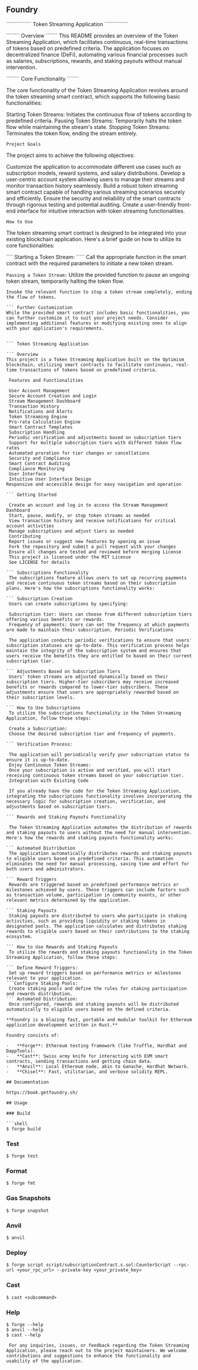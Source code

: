 ## Foundry

```````````````  Token Streaming Application ``````````````

````````  Overview  ```````
This README provides an overview of the Token Streaming Application, which facilitates continuous, real-time transactions of tokens based on predefined criteria. The application focuses on decentralized finance (DeFi), automating various financial processes such as salaries, subscriptions, rewards, and staking payouts without manual intervention.

````````  Core Functionality ```````

The core functionality of the Token Streaming Application revolves around the token streaming smart contract, which supports the following basic functionalities:

Starting Token Streams: Initiates the continuous flow of tokens according to predefined criteria.
Pausing Token Streams: Temporarily halts the token flow while maintaining the stream's state.
Stopping Token Streams: Terminates the token flow, ending the stream entirely.

```````` Project Goals  ````````

The project aims to achieve the following objectives:

Customize the application to accommodate different use cases such as subscription models, reward systems, and salary distributions.
Develop a user-centric account system allowing users to manage their streams and monitor transaction history seamlessly.
Build a robust token streaming smart contract capable of handling various streaming scenarios securely and efficiently.
Ensure the security and reliability of the smart contracts through rigorous testing and potential auditing.
Create a user-friendly front-end interface for intuitive interaction with token streaming functionalities.


``````` How to Use ```````

The token streaming smart contract is designed to be integrated into your existing blockchain application. Here's a brief guide on how to utilize its core functionalities:

```` Starting a Token Stream: `````
Call the appropriate function in the smart contract with the required parameters to initiate a new token stream.

```` Pausing a Token Stream: ````
 Utilize the provided function to pause an ongoing token stream, temporarily halting the token flow.

``` Stopping a Token Stream: 
Invoke the relevant function to stop a token stream completely, ending the flow of tokens.

``` Further Customization 
While the provided smart contract includes basic functionalities, you can further customize it to suit your project needs. Consider implementing additional features or modifying existing ones to align with your application's requirements.


``` Token Streaming Application 

``` Overview 
This project is a Token Streaming Application built on the Optimism blockchain, utilizing smart contracts to facilitate continuous, real-time transactions of tokens based on predefined criteria.

 Features and Functionalities

 User Account Management
 Secure Account Creation and Login
 Stream Management Dashboard
 Transaction History
 Notifications and Alerts
 Token Streaming Engine
 Pro-rata Calculation Engine
 Smart Contract Templates
 Subscription Handling
 Periodic verification and adjustments based on subscription tiers
 Support for multiple subscription tiers with different token flow rates
 Automated proration for tier changes or cancellations
 Security and Compliance
 Smart Contract Auditing
 Compliance Monitoring
 User Interface
 Intuitive User Interface Design
Responsive and accessible design for easy navigation and operation

``` Getting Started 

 Create an account and log in to access the Stream Management Dashboard
 Start, pause, modify, or stop token streams as needed
 View transaction history and receive notifications for critical account activities
 Manage subscriptions and adjust tiers as needed
 Contributing
 Report issues or suggest new features by opening an issue
 Fork the repository and submit a pull request with your changes
 Ensure all changes are tested and reviewed before merging License
 This project is licensed under the MIT License
 See LICENSE for details

``` Subscriptions Functionality 
 The subscriptions feature allows users to set up recurring payments and receive continuous token streams based on their subscription plans. Here's how the subscriptions functionality works:

``` Subscription Creation 
 Users can create subscriptions by specifying:

 Subscription tier: Users can choose from different subscription tiers offering various benefits or rewards.
 Frequency of payments: Users can set the frequency at which payments are made to maintain their subscription. Periodic Verifications

 The application conducts periodic verifications to ensure that users' subscription statuses are up-to-date. This verification process helps maintain the integrity of the subscription system and ensures that users receive the benefits they are entitled to based on their current subscription tier.

``` Adjustments Based on Subscription Tiers
 Users' token streams are adjusted dynamically based on their subscription tiers. Higher-tier subscribers may receive increased benefits or rewards compared to lower-tier subscribers. These adjustments ensure that users are appropriately rewarded based on their subscription levels.

``` How to Use Subscriptions 
 To utilize the subscriptions functionality in the Token Streaming Application, follow these steps:

 Create a Subscription:
 Choose the desired subscription tier and frequency of payments.

``` Verification Process: 

 The application will periodically verify your subscription status to ensure it is up-to-date.
 Enjoy Continuous Token Streams:
 Once your subscription is active and verified, you will start receiving continuous token streams based on your subscription tier.
 Integration with Existing Code

 If you already have the code for the Token Streaming Application, integrating the subscriptions functionality involves incorporating the necessary logic for subscription creation, verification, and adjustments based on subscription tiers.

``` Rewards and Staking Payouts Functionality 

 The Token Streaming Application automates the distribution of rewards and staking payouts to users without the need for manual intervention. Here's how the rewards and staking payouts functionality works:

``` Automated Distribution 
 The application automatically distributes rewards and staking payouts to eligible users based on predefined criteria. This automation eliminates the need for manual processing, saving time and effort for both users and administrators.

``` Reward Triggers 
 Rewards are triggered based on predefined performance metrics or milestones achieved by users. These triggers can include factors such as transaction volume, participation in community events, or other relevant metrics determined by the application.

``` Staking Payouts 
 Staking payouts are distributed to users who participate in staking activities, such as providing liquidity or staking tokens in designated pools. The application calculates and distributes staking rewards to eligible users based on their contributions to the staking ecosystem.

``` How to Use Rewards and Staking Payouts 
 To utilize the rewards and staking payouts functionality in the Token Streaming Application, follow these steps:

``` Define Reward Triggers: 
 Set up reward triggers based on performance metrics or milestones relevant to your application.
```Configure Staking Pools:
 Create staking pools and define the rules for staking participation and rewards distribution.
``` Automated Distribution: 
 Once configured, rewards and staking payouts will be distributed automatically to eligible users based on the defined criteria.

**Foundry is a blazing fast, portable and modular toolkit for Ethereum application development written in Rust.**

Foundry consists of:

-   **Forge**: Ethereum testing framework (like Truffle, Hardhat and DappTools).
-   **Cast**: Swiss army knife for interacting with EVM smart contracts, sending transactions and getting chain data.
-   **Anvil**: Local Ethereum node, akin to Ganache, Hardhat Network.
-   **Chisel**: Fast, utilitarian, and verbose solidity REPL.

## Documentation

https://book.getfoundry.sh/

## Usage

### Build

```shell
$ forge build
```

### Test

```shell
$ forge test
```

### Format

```shell
$ forge fmt
```

### Gas Snapshots

```shell
$ forge snapshot
```

### Anvil

```shell
$ anvil
```

### Deploy

```shell
$ forge script script/subscriptionContract.s.sol:CounterScript --rpc-url <your_rpc_url> --private-key <your_private_key>
```

### Cast

```shell
$ cast <subcommand>
```

### Help

```shell
$ forge --help
$ anvil --help
$ cast --help
```

``` Support and Feedback 
 For any inquiries, issues, or feedback regarding the Token Streaming Application, please reach out to the project maintainers. We welcome contributions and suggestions to enhance the functionality and usability of the application.
